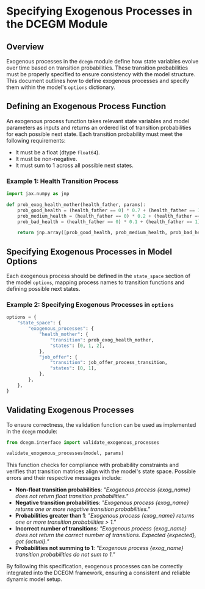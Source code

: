 # Specifying Exogenous Processes in the DCEGM Module

## Overview

Exogenous processes in the ```dcegm``` module define how state variables evolve over time based on transition probabilities. These transition probabilities must be properly specified to ensure consistency with the model structure. This document outlines how to define exogenous processes and specify them within the model's ```options``` dictionary.

## Defining an Exogenous Process Function

An exogenous process function takes relevant state variables and model parameters as inputs and returns an ordered list of transition probabilities for each possible next state. Each transition probability must meet the following requirements:

- It must be a float (dtype `float64`).
- It must be non-negative.
- It must sum to 1 across all possible next states.

### Example 1: Health Transition Process

```python
import jax.numpy as jnp

def prob_exog_health_mother(health_father, params):
    prob_good_health = (health_father == 0) * 0.7 + (health_father == 1) * 0.3
    prob_medium_health = (health_father == 0) * 0.2 + (health_father == 1) * 0.5
    prob_bad_health = (health_father == 0) * 0.1 + (health_father == 1) * 0.2

    return jnp.array([prob_good_health, prob_medium_health, prob_bad_health])
```

## Specifying Exogenous Processes in Model Options

Each exogenous process should be defined in the `state_space` section of the model ```options```, mapping process names to transition functions and defining possible next states.

### Example 2: Specifying Exogenous Processes in `options`

```python
options = {
    "state_space": {
        "exogenous_processes": {
            "health_mother": {
                "transition": prob_exog_health_mother,
                "states": [0, 1, 2],
            },
            "job_offer": {
                "transition": job_offer_process_transition,
                "states": [0, 1],
            },
        },
    },
}
```

## Validating Exogenous Processes

To ensure correctness, the validation function can be used as implemented in the ```dcegm``` module:

```python
from dcegm.interface import validate_exogenous_processes

validate_exogenous_processes(model, params)
```

This function checks for compliance with probability constraints and verifies that transition matrices align with the model's state space. Possible errors and their respective messages include:

- **Non-float transition probabilities**: *"Exogenous process {exog_name} does not return float transition probabilities."*
- **Negative transition probabilities**: *"Exogenous process {exog_name} returns one or more negative transition probabilities."*
- **Probabilities greater than 1**: *"Exogenous process {exog_name} returns one or more transition probabilities > 1."*
- **Incorrect number of transitions**: *"Exogenous process {exog_name} does not return the correct number of transitions. Expected {expected}, got {actual}."*
- **Probabilities not summing to 1**: *"Exogenous process {exog_name} transition probabilities do not sum to 1."*

By following this specification, exogenous processes can be correctly integrated into the DCEGM framework, ensuring a consistent and reliable dynamic model setup.
